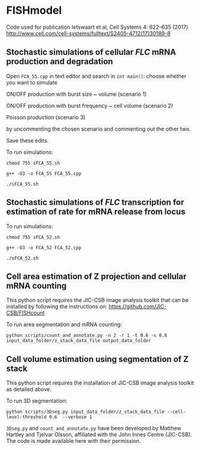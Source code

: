 # FISHmodel 

Code used for publication Ietswaart et al, Cell Systems 4: 622–635 (2017)
http://www.cell.com/cell-systems/fulltext/S2405-4712(17)30189-8


## Stochastic simulations of cellular *FLC* mRNA production and degradation

Open `FCA_55.cpp` in text editor and search in `int main()`: 
choose whether you want to simulate

ON/OFF production with burst size ~ volume (scenario 1)

ON/OFF production with burst frequency ~ cell volume (scenario 2)

Poisson production (scenario 3)

by uncommenting the chosen scenario and commenting out the other two.

Save these edits.

To run simulations: 

`chmod 755 sFCA_55.sh`

`g++ -O3 -o FCA_55 FCA_55.cpp`
 
`./sFCA_55.sh` 

## Stochastic simulations of *FLC* transcription for estimation of rate for mRNA release from locus

To run simulations: 

`chmod 755 sFCA_52.sh`

`g++ -O3 -o FCA_52 FCA_52.cpp`
 
`./sFCA_52.sh` 

## Cell area estimation of Z projection and cellular mRNA counting

This python script requires the JIC-CSB image analysis toolkit that can be installed by following the instructions on: 
https://github.com/JIC-CSB/FISHcount

To run area segmentation and mRNA counting: 

`python scripts/count_and_annotate.py -n 2 -r 1 -t 0.6 -s 0.8 input_data_folder/z_stack_data_file output_data_folder`

## Cell volume estimation using segmentation of Z stack

This python script requires the installation of JIC-CSB image analysis toolkit as detailed above.

To run 3D segmentation: 

`python scripts/3Dseg.py input_data_folder/z_stack_data_file --cell-level-threshold 0.6  --verbose 1`

`3Dseg.py` and `count_and_annotate.py` have been developed by Matthew Hartley and Tjelvar Olsson, affiliated with the John Innes Centre (JIC-CSB). The code is made available here with their permission.

